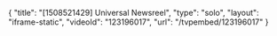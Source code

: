 {
    "title": "[1508521429] Universal Newsreel",
    "type": "solo",
    "layout": "iframe-static",
    "videoId": "123196017",
    "url": "\/tvpembed\/123196017"
}